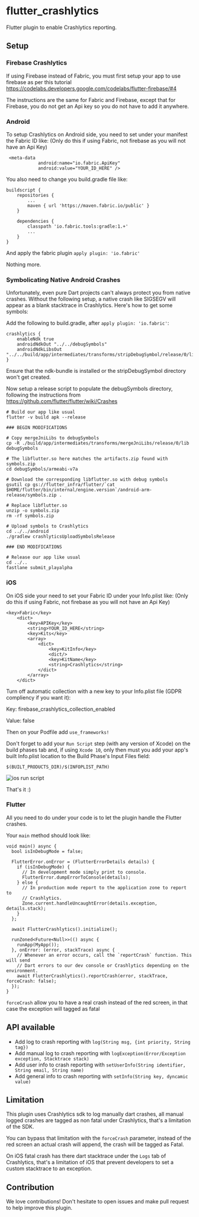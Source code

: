# flutter_crashlytics

Flutter plugin to enable Crashlytics reporting.

## Setup

### Firebase Crashlytics

If using Firebase instead of Fabric, you must first setup your app to use firebase as per this tutorial
https://codelabs.developers.google.com/codelabs/flutter-firebase/#4

The instructions are the same for Fabric and Firebase, except that for Firebase, you do not get an Api key so you do not have to add it anywhere.

### Android
To setup Crashlytics on Android side, you need to set under your manifest the Fabric ID like: 
(Only do this if using Fabric, not firebase as you will not have an Api Key)
```
 <meta-data
            android:name="io.fabric.ApiKey"
            android:value="YOUR_ID_HERE" />
```

You also need to change you build.gradle file like: 

```
buildscript {
    repositories {
        ...
        maven { url 'https://maven.fabric.io/public' }
    }

    dependencies {
        classpath 'io.fabric.tools:gradle:1.+'
        ...
    }
}
```

And apply the fabric plugin `apply plugin: 'io.fabric'` 

Nothing more.

### Symbolicating Native Android Crashes

Unfortunately, even pure Dart projects can't always protect you from native
crashes.  Without the following setup, a native crash like SIGSEGV will
appear as a blank stacktrace in Crashlytics.  Here's how to get some symbols:

Add the following to build.gradle, after `apply plugin: 'io.fabric'`:

```
crashlytics {
    enableNdk true
    androidNdkOut "../../debugSymbols"
    androidNdkLibsOut "../../build/app/intermediates/transforms/stripDebugSymbol/release/0/lib"
}
```

Ensure that the ndk-bundle is installed or the stripDebugSymbol directory won't
get created.

Now setup a release script to populate the debugSymbols directory, following
the instructions from https://github.com/flutter/flutter/wiki/Crashes

```
# Build our app like usual
flutter -v build apk --release

### BEGIN MODIFICATIONS

# Copy mergeJniLibs to debugSymbols
cp -R ./build/app/intermediates/transforms/mergeJniLibs/release/0/lib debugSymbols

# The libflutter.so here matches the artifacts.zip found with symbols.zip
cd debugSymbols/armeabi-v7a

# Download the corresponding libflutter.so with debug symbols
gsutil cp gs://flutter_infra/flutter/`cat $HOME/flutter/bin/internal/engine.version`/android-arm-release/symbols.zip .

# Replace libflutter.so
unzip -o symbols.zip
rm -rf symbols.zip

# Upload symbols to Crashlytics
cd ../../android
./gradlew crashlyticsUploadSymbolsRelease

### END MODIFICATIONS

# Release our app like usual
cd ../..
fastlane submit_playalpha
```

### iOS
On iOS side your need to set your Fabric ID under your Info.plist like: 
(Only do this if using Fabric, not firebase as you will not have an Api Key)
```
<key>Fabric</key>
    <dict>
        <key>APIKey</key>
        <string>YOUR_ID_HERE</string>
        <key>Kits</key>
        <array>
            <dict>
                <key>KitInfo</key>
                <dict/>
                <key>KitName</key>
                <string>Crashlytics</string>
            </dict>
        </array>
    </dict>
```

Turn off automatic collection with a new key to your Info.plist file (GDPR compliency if you want it):

Key: firebase_crashlytics_collection_enabled

Value: false


Then on your Podfile add `use_frameworks!`

Don't forget to add your `Run Script` step (with any version of Xcode) on the build phases tab and, if using `Xcode 10`, only then must you add your app's built Info.plist location to the Build Phase's Input Files field:
```
$(BUILT_PRODUCTS_DIR)/$(INFOPLIST_PATH)
```

![ios run script](https://github.com/kiwi-bop/flutter_crashlytics/raw/master/iosScript.jpg "ios run script") 


That's it :)

### Flutter 
All you need to do under your code is to let the plugin handle the Flutter crashes.

Your `main` method should look like:

```
void main() async {
  bool isInDebugMode = false;

  FlutterError.onError = (FlutterErrorDetails details) {
    if (isInDebugMode) {
      // In development mode simply print to console.
      FlutterError.dumpErrorToConsole(details);
    } else {
      // In production mode report to the application zone to report to
      // Crashlytics.
      Zone.current.handleUncaughtError(details.exception, details.stack);
    }
  };

  await FlutterCrashlytics().initialize();

  runZoned<Future<Null>>(() async {
    runApp(MyApp());
  }, onError: (error, stackTrace) async {
    // Whenever an error occurs, call the `reportCrash` function. This will send
    // Dart errors to our dev console or Crashlytics depending on the environment.
    await FlutterCrashlytics().reportCrash(error, stackTrace, forceCrash: false);
  });
}
```

`forceCrash` allow you to have a real crash instead of the red screen, in that case the exception will tagged as fatal 

## API available
- Add log to crash reporting with `log(String msg, {int priority, String tag})`
- Add manual log to crash reporting with `logException(Error/Exception exception, Stacktrace stack)`
- Add user info to crash reporting with `setUserInfo(String identifier, String email, String name)`
- Add general info to crash reporting with  `setInfo(String key, dyncamic value)`

## Limitation 
This plugin uses Crashlytics sdk to log manually dart crashes, all manual logged crashes are tagged as non fatal under Crashlytics, that's a limitation of the SDK.

You can bypass that limitation with the `forceCrash` parameter, instead of the red screen an actual crash will append, the crash will be tagged as Fatal.

On iOS fatal crash has there dart stacktrace under the `Logs` tab of Crashlytics, that's a limitation of iOS that prevent developers to set a custom stacktrace to an exception. 

## Contribution
We love contributions! Don't hesitate to open issues and make pull request to help improve this plugin.
